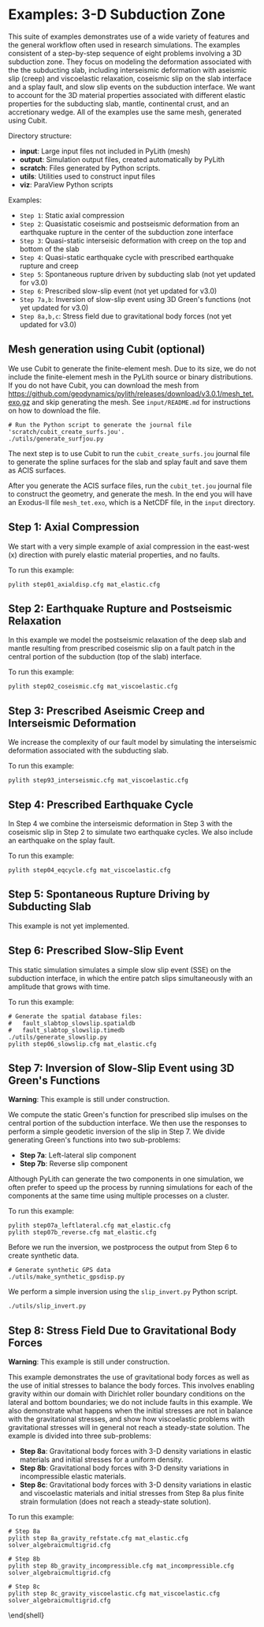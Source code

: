 # Examples: 3-D Subduction Zone

This suite of examples demonstrates use of a wide variety of features
and the general workflow often used in research simulations.  The
examples consistent of a step-by-step sequence of eight problems
involving a 3D subduction zone. They focus on modeling the
deformation associated with the the subducting slab, including
interseismic deformation with aseismic slip (creep) and viscoelastic
relaxation, coseismic slip on the slab interface and a splay fault,
and slow slip events on the subduction interface. We want to account
for the 3D material properties associated with different elastic
properties for the subducting slab, mantle, continental crust, and an
accretionary wedge. All of the examples use the same mesh, generated
using Cubit.

Directory structure:
* **input**: Large input files not included in PyLith (mesh)
* **output**: Simulation output files, created automatically by PyLith
* **scratch**: Files generated by Python scripts.
* **utils**: Utilities used to construct input files
* **viz**: ParaView Python scripts

Examples:

* `Step 1`: Static axial compression
* `Step 2`: Quasistatic coseismic and postseismic deformation from an earthquake rupture in the center of the subduction zone interface
* `Step 3`: Quasi-static interseisic deformation with creep on the top and bottom of the slab
* `Step 4`: Quasi-static earthquake cycle with prescribed earthquake rupture and creep
* `Step 5`: Spontaneous rupture driven by subducting slab (not yet updated for v3.0)
* `Step 6`: Prescribed slow-slip event (not yet updated for v3.0)
* `Step 7a,b`: Inversion of slow-slip event using 3D Green's functions (not yet updated for v3.0)
* `Step 8a,b,c`: Stress field due to gravitational body forces (not yet updated for v3.0)

## Mesh generation using Cubit (optional)

We use Cubit to generate the finite-element mesh. Due to its size, we do not include the finite-element mesh in the PyLith source or binary distributions. If you do not have Cubit,
you can download the mesh from
https://github.com/geodynamics/pylith/releases/download/v3.0.1/mesh_tet.exo.gz and skip
generating the mesh. See `input/README.md` for instructions on how to download the file.

```
# Run the Python script to generate the journal file 'scratch/cubit_create_surfs.jou'.
./utils/generate_surfjou.py
```

The next step is to use Cubit to run the `cubit_create_surfs.jou` journal file to generate the spline surfaces for the slab and splay fault and save them as ACIS surfaces.

After you generate the ACIS surface files, run the `cubit_tet.jou` journal file to construct the geometry, and generate the mesh. In the end you will have an Exodus-II file `mesh_tet.exo`, which is a NetCDF file, in the `input` directory.

## Step 1: Axial Compression

We start with a very simple example of axial compression in the east-west (x) direction with purely elastic material properties, and no faults.

To run this example:
```
pylith step01_axialdisp.cfg mat_elastic.cfg
```

## Step 2: Earthquake Rupture and Postseismic Relaxation

In this example we model the postseismic relaxation of the deep slab and mantle resulting from
prescribed coseismic slip on a fault patch in the central portion of the subduction (top of the 
slab) interface.

To run this example:
```
pylith step02_coseismic.cfg mat_viscoelastic.cfg
```

## Step 3: Prescribed Aseismic Creep and Interseismic Deformation

We increase the complexity of our fault model by simulating the interseismic deformation associated 
with the subducting slab.

To run this example:
```
pylith step93_interseismic.cfg mat_viscoelastic.cfg
```

## Step 4: Prescribed Earthquake Cycle

In Step 4 we combine the interseismic deformation in Step 3 with the coseismic slip in Step 2 to 
simulate two earthquake cycles. We also include an earthquake on the splay fault.

To run this example:
```
pylith step04_eqcycle.cfg mat_viscoelastic.cfg
```

## Step 5: Spontaneous Rupture Driving by Subducting Slab

This example is not yet implemented.

## Step 6: Prescribed Slow-Slip Event

This static simulation simulates a simple slow slip event (SSE) on the subduction interface, in 
which the entire patch slips simultaneously with an amplitude that grows with time. 

To run this example:
```
# Generate the spatial database files: 
#   fault_slabtop_slowslip.spatialdb
#   fault_slabtop_slowslip.timedb
./utils/generate_slowslip.py
pylith step06_slowslip.cfg mat_elastic.cfg
```

## Step 7: Inversion of Slow-Slip Event using 3D Green's Functions

**Warning**: This example is still under construction.

We compute the static Green's function for prescribed slip imulses on the central portion of the 
subduction interface. We then use the responses to perform a simple geodetic inversion of the slip 
in Step 7. We divide generating Green's functions into two sub-problems:

* **Step 7a**: Left-lateral slip component
* **Step 7b**: Reverse slip component

Although PyLith can generate the two components in one simulation, we often prefer to speed up the 
process by running simulations for each of the components at the same time using multiple processes 
on a cluster.

To run this example:
```
pylith step07a_leftlateral.cfg mat_elastic.cfg
pylith step07b_reverse.cfg mat_elastic.cfg
```

Before we run the inversion, we postprocess the output from Step 6 to create synthetic data. 
```
# Generate synthetic GPS data
./utils/make_synthetic_gpsdisp.py
```

We perform a simple inversion using the `slip_invert.py` Python script.
```
./utils/slip_invert.py
```

## Step 8: Stress Field Due to Gravitational Body Forces

**Warning**: This example is still under construction.

This example demonstrates the use of gravitational body forces as well
as the use of initial stresses to balance the body forces. This
involves enabling gravity within our domain with Dirichlet roller
boundary conditions on the lateral and bottom boundaries; we do not
include faults in this example.  We also demonstrate what happens when
the initial stresses are not in balance with the gravitational
stresses, and show how viscoelastic problems with gravitational
stresses will in general not reach a steady-state solution. The
example is divided into three sub-problems:

  * **Step 8a**: Gravitational body forces with 3-D density variations
    in elastic materials and initial stresses for a uniform density.
  * **Step 8b**: Gravitational body forces with 3-D density variations
    in incompressible elastic materials.
  * **Step 8c**: Gravitational body forces with 3-D density variations
    in elastic and viscoelastic materials and initial stresses from
    Step 8a plus finite strain formulation (does not reach a
    steady-state solution).

To run this example:
```
# Step 8a
pylith step 8a_gravity_refstate.cfg mat_elastic.cfg solver_algebraicmultigrid.cfg

# Step 8b
pylith step 8b_gravity_incompressible.cfg mat_incompressible.cfg solver_algebraicmultigrid.cfg

# Step 8c
pylith step 8c_gravity_viscoelastic.cfg mat_viscoelastic.cfg solver_algebraicmultigrid.cfg
```

\end{shell}


